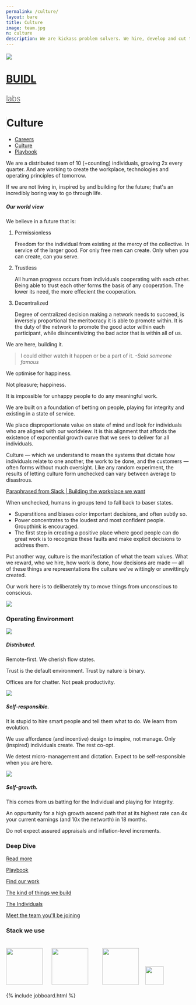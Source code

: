 ```yaml
---
permalink: /culture/
layout: bare
title: Culture
image: team.jpg
n: culture
description: We are kickass problem solvers. We hire, develop and cut to ensure champions in every position.
---
```

<div class="lgbg b-ws-top-p b-ws-bottom-p">
	<div class="grid-container">
		<div class="grid-x">
			<div class="large-3 large-offset-3 medium-4 medium-offset-2 small-8 small-offset-2 cell s-ws-top">
				<div class="grid-x grid-padding-x">
					<div class="small-3 cell np">
						<a href="{{site.url}}">
							<img src="{{site.url}}/assets/img/logo.png" style="margin-top:0.25em">
						</a>
					</div>
					<div class="small-4 shrink cell xs-ws-top">
						<a href="{{site.url}}" class="">
							<h1 class="sans2 bkc nm" style="line-height:1;">BUIDL</h1>
							<h2 class="sans bkc" style="line-height:1; font-weight: 200;">labs</h2>
						</a>
					</div>
					<div class="small-5 cell" style="border-left:1px solid #dedede;">
						<h1 class="sans2 bold bc s-ws-top">Culture</h1>
					</div>
				</div>
			</div>
			<div class="small-12 medium-6 cell xs-ws-top">
				<ul class="menu align-right hover">
					<li><a href="{{site.url}}/careers" class="dbc">Careers</a></li>
					<li><a href="{{site.url}}/culture" class="dbc active">Culture</a></li>
					<li><a href="https://www.thevantageproject.com/playbook/" class="dbc">Playbook</a></li>
				</ul>
			</div>
		</div>
	</div>
</div>
<div class="lgbg b-ws-bottom-p" style="background-position: 5% 100%; background-size: 20%;">
	<div class="grid-container">
		<div class="grid-x">
			<div class="small-12 medium-10 large-6 large-offset-3 cell b-ws-top b-ws-bottom-p">
				<p>We are a distributed team of 10 (+counting) individuals, growing 2x every quarter. And are working to create the workplace, technologies and operating principles of tomorrow.</p>
				<p class=" bold bkc">If we are not living in, inspired by and building for the future; that's an incredibly boring way to go through life.</p>
				<h5 class="m-ws-top">Our world view</h5>
				<p>We believe in a future that is:</p>
				<ol>
					<li>
						<div class="bkc bold">Permissionless</div>
						<p>Freedom for the individual from existing at the mercy of the collective. In service of the larger good. For only free men can create. Only when you can create, can you serve.</p>
					</li>
					<li>
						<div class="bkc bold">Trustless</div> 
						<p>All human progress occurs from individuals cooperating with each other. Being able to trust each other forms the basis of any cooperation. The lower its need, the more effecient the cooperation.</p>
					</li>
					<li>
						<div class="bkc bold">Decentralized</div>
						<p>Degree of centralized decision making a network needs to succeed, is inversely proportional the meritocracy it is able to promote within. It is the duty of the network to promote the good actor within each participant, while disincentivizing the bad actor that is within all of us.</p></li>
				</ol>
				<p class="s-ws-top">We are here, building it.</p>
				<blockquote>I could either watch it happen or be a part of it.
					<cite>-Said someone famous</cite>
				</blockquote>
			</div>
		</div>
	</div>
</div>
<div class="wbg">
	<div class="grid-container">
		<div class="grid-x">
			<div class="small-12 medium-10 large-6 large-offset-3 cell b-ws-top b-ws-bottom-p">
				<p class="f-1-25x bold dbc nm">We optimise for happiness.</p> 
				<p class="nm">Not pleasure; happiness. </p>
				<p>It is impossible for unhappy people to do any meaningful work.</p>
				<p>We are built on a foundation of betting on people, playing for integrity and existing in a state of service.</p>
				<p>We place disproportionate value on state of mind and look for individuals who are aligned with our worldview. It is this alignment that affords the existence of exponential growth curve that we seek to deliver for all individuals. </p>
				<p class="b-ws-top m-ws-top-p"><span class="bold dbc f-1-25x nm">Culture</span> — which we understand to mean the systems that dictate how individuals relate to one another, the work to be done, and the customers — often forms without much oversight. Like any random experiment, the results of letting culture form unchecked can vary between average to disastrous.</p>
				<p class="scolor2 s3"><a href="https://slackhq.com/building-the-workplace-we-want" class="scolor2"> Paraphrased from Slack | Building the workplace we want</a></p>
				<p>When unchecked, humans in groups tend to fall back to baser states.</p>
				<ul>
					<li>Superstitions and biases color important decisions, and often subtly so.</li>
					<li>Power concentrates to the loudest and most confident people. Groupthink is encouraged.</li>
					<li>The first step in creating a positive place where good people can do great work is to recognize these faults and make explicit decisions to address them.</li>
				</ul>
				<p class="b-ws-top">Put another way, culture is the manifestation of what the team values. What we reward, who we hire, how work is done, how decisions are made — all of these things are representations the culture we’ve wittingly or unwittingly created.</p>
				<p>Our work here is to deliberately try to move things from unconscious to conscious.</p>
			</div>
			<div class="medium-2 large-3 cell b-ws-top b-ws-top-p hide-for-small-only">
				<img src="{{site.url}}/assets/img/placeholder.jpg">
			</div>
		</div>
	</div>
</div>
<!-- <div class="lgbg">
	<div class="grid-container">
		<div class="grid-x align-center">
			<div class="small-12 medium-10 large-6 cell b-ws-top">
				<h3 class="nm">Why I am still here</h3>
				<p>Stories of The Individuals, from their vantage</p>
			</div>
		</div>
	</div>
		<div class="grid-container">
			<div class="grid-x align-center">
				<div class="small-12 large-8 cell">
					<div class="grid-x grid-padding-x">
						{% assign posts = site.posts | where_exp: "post", "post.categories contains 'stories'" %}
						{% for post in posts %}
						<div class="small-4 cell">
							<div class="callout hv b np">
								<img src="https://dev-staging-lw-attachments-paperclip-attachments.s3.amazonaws.com/000/960/096/article_large/4609e43086184fc9253585439a14e9f738e97fe9.jpeg?1545356939">
								<div class="s-ws-left-p s-ws-right-p s-ws-top">
									<p class="h5 nm">{{post.title}}</p>
									<p class="s">{{post.author}} | Engineer</p>
								</div>
							</div>
						</div>
						{% endfor %}
				</div>
			</div>
		</div>
	</div>
</div>
-->
<div class="lgbg">
	<div class="grid-container">
		<div class="grid-x align-center">
			<div class="small-12 medium-10 large-6 cell b-ws-top">
				<h3>Operating Environment</h3>
			</div>
		</div>
	</div>
	<div class="grid-container">
		<div class="grid-x align-center">
			<div class="small-12 large-10 cell m-ws-top">
				<div class="grid-x grid-padding-x">
					<div class="small-4 cell">
						<img src="{{site.url}}/assets/img/flow.svg" class="img-s s-ws-bottom">
						<h5 class="nm">Distributed.</h5>
						<p class="bkc">Remote-first. We cherish flow states.</p>
						<p>Trust is the default environment. Trust by nature is binary.</p>
						<p>Offices are for chatter. Not peak productivity.</p>
					</div>
					<div class="small-4 cell">
						<img src="{{site.url}}/assets/img/selfgrowth.svg" class="img-s s-ws-bottom">
						<h5 class="nm">Self-responsible.</h5>
						<p class="bkc">It is stupid to hire smart people and tell them what to do. We learn from evolution.</p>
						<p>We use affordance (and incentive) design to inspire, not manage. Only (inspired) individuals create. The rest co-opt.</p>
						<p>We detest micro-management and dictation. Expect to be self-responsible when you are here.</p>
					</div>
					<div class="small-4 cell">
						<img src="{{site.url}}/assets/img/selfgrowth2.svg" class="img-s s-ws-bottom">
						<h5>Self-growth.</h5>
						<p class="bkc">This comes from us batting for the Individual and playing for Integrity.</p>
						<p>An oppurtunity for a high growth ascend path that at its highest rate can 4x your current earnings (and 10x the networth) in 18 months.</p>
						<p>Do not expect assured appraisals and inflation-level increments.</p>
					</div>
				</div>
			</div>
		</div>
		<div class="grid-container">
			<div class="grid-x align-center">
				<div class="small-12 medium-10 large-6 cell b-ws-top">
					<h3>Deep Dive</h3>
				</div>
			</div>
		</div>
		<div class="grid-container">
			<div class="grid-x align-center">
				<div class=" small-12 medium-10 cell">
					<div class="grid-x grid-padding-x s-ws-top">
						<div class="small-4 cell">
							<a href="https://www.thevantageproject.com/playbook/">
								<div class="callout hv b">
									<p class="dbc bold nm">Read more <i class="fas fa-angle-right bc"></i></p>
									<p class="s2">Playbook</p>
								</div>
							</a>
						</div>
						<div class="small-4 cell">
							<a href="https://github.com/buidl-labs">
								<div class="callout hv b">
									<p class="dbc bold nm">Find our work <i class="fas fa-angle-right bc"></i></p>
									<p class="s2">The kind of things we build</p>
								</div>
							</a>
						</div>
						<div class="small-4 cell">
							<a href="https://twitter.com/i/lists/1240046761395154944?s=20">
								<div class="callout hv b">
									<p class="dbc bold nm">The Individuals <i class="fas fa-angle-right bc"></i></p>
									<p class="s2">Meet the team you'll be joining</p>
								</div>
							</a>
						</div>
					</div>
				</div>
			</div>
		</div>
		<div class="grid-container">
			<div class="grid-x align-center">
				<div class="small-12 medium-10 large-6 cell b-ws-top">
					<h3>Stack we use</h3>
					<img src="{{site.url}}/assets/img/slack.png" width="100px">
					<img src="{{site.url}}/assets/img/twitter.svg" width="100px" style="padding: 1.5em;">
					<img src="{{site.url}}/assets/img/github.png" width="100px;" style="padding: 1em;">
					<img src="{{site.url}}/assets/img/jarvis.png" width="50px;">
				</div>
			</div>
		</div>
		<!-- <div class="grid-container">
			<div class="grid-x align-center">
				<div class="small-12 medium-10 large-6 cell b-ws-top">
					<h3 class="nm">Lens we view the world with</h3>
					<p>This is who we are, and this is what we are looking for.</p>
				</div>
			</div>
		</div>
		<div class="grid-container">
			<div class="grid-x align-center">
				<div class="small-12 large-10 cell m-ws-top">
					<div class="grid-x grid-padding-x">
						<div class="small-3 cell">
							<div class="callout hv b">
								<p class="h5 nm">Blog post title 1</p>
								<p class="s2">meta</p>	
							</div>
						</div>
						<div class="small-3 cell">
							<div class="callout hv b">
								<p class="h5 nm">Blog post title 1</p>
								<p class="s2">meta</p>	
							</div>
						</div>
						<div class="small-3 cell">
							<div class="callout hv b">
								<p class="h5 nm">Blog post title 1</p>
								<p class="s2">meta</p>	
							</div>
						</div>
						<div class="small-3 cell">
							<div class="callout hv b">
								<p class="h5 nm">Blog post title 1</p>
								<p class="s2">meta</p>	
							</div>
						</div>
					</div>
				</div>
			</div>
		</div> -->
	</div>
	<div class="grid-container" markdown="0">
		<div class="grid-x grid-padding-x align-center">
			<div class="large-6 small-12 medium-10 cell s-ws-top">
				{% include jobboard.html %}
			</div>
		</div>
	</div>
</div>

